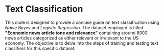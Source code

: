 # Text Classification

This code is designed to provide a concise guide on text classification using *Naive Bayes* and *Logistic Regression*. The dataset employed is titled **"Economic news article tone and relevance"** containing around 8000 news articles categorized as either relevant or irrelevant to the US economy. The objective is to delve into the steps of training and testing text classifiers for this specific dataset.
